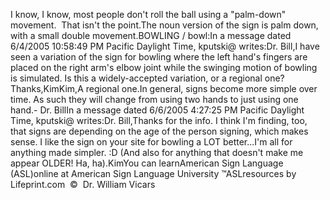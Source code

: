 I know, I know, most people don't roll the ball using a "palm-down"
  movement.  That isn't the point.The noun version of the sign is palm down, with a small double
  movement.BOWLING / bowl:In a message dated 6/4/2005 10:58:49 PM Pacific Daylight Time, kputski@ 
		writes:Dr. Bill,I have seen a variation of the sign for 
			bowling where the left hand's fingers are placed on the right arm's 
			elbow joint while the swinging motion of bowling is simulated. Is 
			this a widely-accepted variation, or a regional one?Thanks,KimKim,A regional one.In general, signs become more simple over time. As such they will change 
		from using two hands to just using one hand.- Dr.
		BillIn a message dated 6/6/2005 4:27:25 PM Pacific Daylight Time, 
				kputski@ writes:Dr. Bill,Thanks for the info. I think I'm finding, too, that signs 
					are depending on the age of the person signing, which makes 
					sense. I like the sign on your site for bowling a LOT 
					better...I'm all for anything made simpler. :D (And also for 
					anything that doesn't make me appear OLDER! Ha, ha).KimYou can learnAmerican Sign Language (ASL)online at American Sign Language University ™ASLresources by Lifeprint.com  ©  Dr. William Vicars
